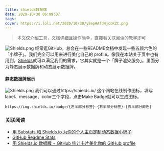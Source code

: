 ```yaml
---
title: shields数据牌
date: 2020-10-30 06:09:07
tags:
cover: https://i.loli.net/2020/10/30/y8epHAfd4jcbKZC.png
---
```

> 本文仅介绍工具，文档详细且操作简单，直接看关联阅读的教学即可

![Shields.png](https://i.loli.net/2020/10/30/y8epHAfd4jcbKZC.png)
经常逛GitHub，总会在一些README文档中发现一些五颜六色的「小牌子」。我们完全可以用来进行美化自己的 profile。像我在本站关于页中也有用到。[Shields](https://shields.io/)就可以满足我们的需求，它其实就是一个「牌子渲染服务」。里面分为静态展示数据牌和动态展示数据牌。
#### 静态数据牌展示
![Shields.png](https://i.loli.net/2020/10/30/5ZS1ihYVv9l4y3w.png)
我们可以通过https://shields.io/ 这个网站在线制作图标，填写label、message、color三个字段，点击Make Badge就可以生成图标。
```
https://img.shields.io/badge/{左半部分标签}-{右半部分标签}-{右半部分颜色}
```
### 关联阅读
* [用 Substats 和 Shields.io 为你的个人主页定制动态数据小牌子](https://sspai.com/post/59593)
* [GitHub Readme Stats](https://github.com/anuraghazra/github-readme-stats/blob/master/docs/readme_cn.md)
* [用 Shields.io 数据牌 + GitHub 统计卡片美化你的 GitHub profile](https://wonzwang.blog.csdn.net/article/details/108417017)

<!-- https://miro.medium.com/max/256/1*g3H_59pk09JWG-ev8_S9PQ.png -->